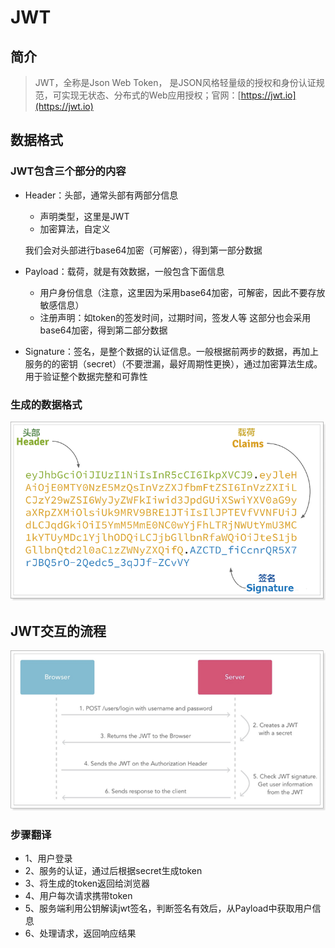# JWT

## 简介

>JWT，全称是Json Web Token， 是JSON风格轻量级的授权和身份认证规范，可实现无状态、分布式的Web应用授权；官网：[https://jwt.io](https://jwt.io)

## 数据格式

### JWT包含三个部分的内容

* Header：头部，通常头部有两部分信息
  * 声明类型，这里是JWT
  * 加密算法，自定义
  
  我们会对头部进行base64加密（可解密），得到第一部分数据

* Payload：载荷，就是有效数据，一般包含下面信息
  * 用户身份信息（注意，这里因为采用base64加密，可解密，因此不要存放敏感信息）
  * 注册声明：如token的签发时间，过期时间，签发人等
这部分也会采用base64加密，得到第二部分数据
* Signature：签名，是整个数据的认证信息。一般根据前两步的数据，再加上服务的的密钥（secret）（不要泄漏，最好周期性更换），通过加密算法生成。用于验证整个数据完整和可靠性

### 生成的数据格式

![生成的数据格式](1527322512370.png)

## JWT交互的流程

![JWT交互的流程](1527305891424.png)

### 步骤翻译

* 1、用户登录
* 2、服务的认证，通过后根据secret生成token
* 3、将生成的token返回给浏览器
* 4、用户每次请求携带token
* 5、服务端利用公钥解读jwt签名，判断签名有效后，从Payload中获取用户信息
* 6、处理请求，返回响应结果

